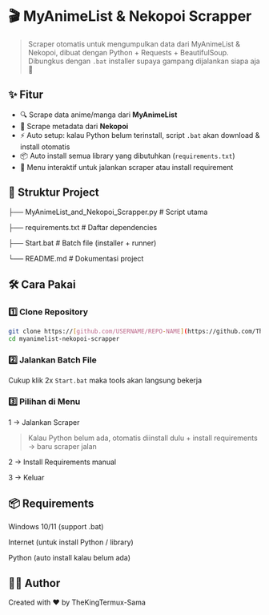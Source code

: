 # 🎬 MyAnimeList & Nekopoi Scrapper  
> Scraper otomatis untuk mengumpulkan data dari MyAnimeList & Nekopoi, dibuat dengan Python + Requests + BeautifulSoup.  
> Dibungkus dengan `.bat` installer supaya gampang dijalankan siapa aja 🚀

## ✨ Fitur
- 🔍 Scrape data anime/manga dari **MyAnimeList**  
- 🔞 Scrape metadata dari **Nekopoi**  
- ⚡ Auto setup: kalau Python belum terinstall, script `.bat` akan download & install otomatis  
- 📦 Auto install semua library yang dibutuhkan (`requirements.txt`)  
- 🔁 Menu interaktif untuk jalankan scraper atau install requirement  

## 📂 Struktur Project
├── MyAnimeList_and_Nekopoi_Scrapper.py # Script utama

├── requirements.txt # Daftar dependencies

├── Start.bat # Batch file (installer + runner)

└── README.md # Dokumentasi project

## 🛠️ Cara Pakai
### 1️⃣ Clone Repository
```bash
git clone https://[github.com/USERNAME/REPO-NAME](https://github.com/TheKingTermux/myanimelist-nekopoi-scrapper.git
cd myanimelist-nekopoi-scrapper
```

### 2️⃣ Jalankan Batch File
Cukup klik 2x `Start.bat` maka tools akan langsung bekerja

### 3️⃣ Pilihan di Menu

1 → Jalankan Scraper

> Kalau Python belum ada, otomatis diinstall dulu + install requirements → baru scraper jalan

2 → Install Requirements manual

3 → Keluar

## 📦 Requirements

Windows 10/11 (support .bat)

Internet (untuk install Python / library)

Python (auto install kalau belum ada)

## 👨‍💻 Author

Created with ❤️ by TheKingTermux-Sama
